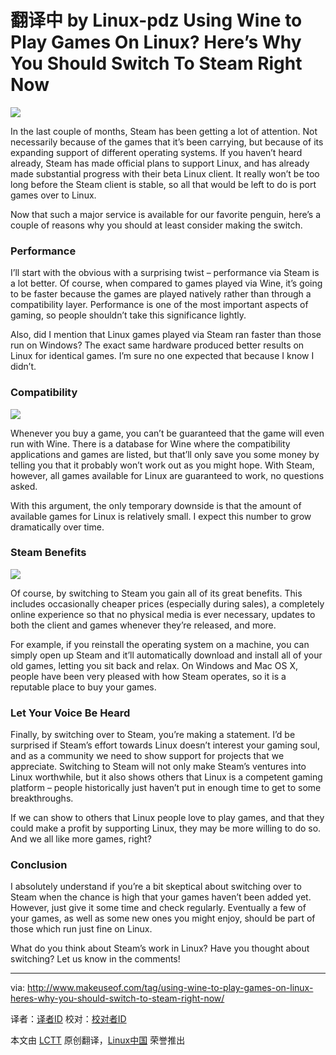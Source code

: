 翻译中 by Linux-pdz
Using Wine to Play Games On Linux? Here’s Why You Should Switch To Steam Right Now
================================================================================
![](http://main.makeuseoflimited.netdna-cdn.com/wp-content/uploads/2012/12/steamforlinux.png)

In the last couple of months, Steam has been getting a lot of attention. Not necessarily because of the games that it’s been carrying, but because of its expanding support of different operating systems. If you haven’t heard already, Steam has made official plans to support Linux, and has already made substantial progress with their beta Linux client. It really won’t be too long before the Steam client is stable, so all that would be left to do is port games over to Linux.

Now that such a major service is available for our favorite penguin, here’s a couple of reasons why you should at least consider making the switch.

### Performance ###

I’ll start with the obvious with a surprising twist – performance via Steam is a lot better. Of course, when compared to games played via Wine, it’s going to be faster because the games are played natively rather than through a compatibility layer. Performance is one of the most important aspects of gaming, so people shouldn’t take this significance lightly.

Also, did I mention that Linux games played via Steam ran faster than those run on Windows? The exact same hardware produced better results on Linux for identical games. I’m sure no one expected that because I know I didn’t.

### Compatibility ###

![](http://main.makeuseoflimited.netdna-cdn.com/wp-content/uploads/2013/01/switch_steam_wine.jpg)

Whenever you buy a game, you can’t be guaranteed that the game will even run with Wine. There is a database for Wine where the compatibility applications and games are listed, but that’ll only save you some money by telling you that it probably won’t work out as you might hope. With Steam, however, all games available for Linux are guaranteed to work, no questions asked.

With this argument, the only temporary downside is that the amount of available games for Linux is relatively small. I expect this number to grow dramatically over time.

### Steam Benefits ###

![](http://main.makeuseoflimited.netdna-cdn.com/wp-content/uploads/2013/01/switch_steam_window.jpg)

Of course, by switching to Steam you gain all of its great benefits. This includes occasionally cheaper prices (especially during sales), a completely online experience so that no physical media is ever necessary, updates to both the client and games whenever they’re released, and more.

For example, if you reinstall the operating system on a machine, you can simply open up Steam and it’ll automatically download and install all of your old games, letting you sit back and relax. On Windows and Mac OS X, people have been very pleased with how Steam operates, so it is a reputable place to buy your games.

### Let Your Voice Be Heard ###

Finally, by switching over to Steam, you’re making a statement. I’d be surprised if Steam’s effort towards Linux doesn’t interest your gaming soul, and as a community we need to show support for projects that we appreciate. Switching to Steam will not only make Steam’s ventures into Linux worthwhile, but it also shows others that Linux is a competent gaming platform – people historically just haven’t put in enough time to get to some breakthroughs.

If we can show to others that Linux people love to play games, and that they could make a profit by supporting Linux, they may be more willing to do so. And we all like more games, right?

### Conclusion ###

I absolutely understand if you’re a bit skeptical about switching over to Steam when the chance is high that your games haven’t been added yet. However, just give it some time and check regularly. Eventually a few of your games, as well as some new ones you might enjoy, should be part of those which run just fine on Linux.

What do you think about Steam’s work in Linux? Have you thought about switching? Let us know in the comments!

--------------------------------------------------------------------------------

via: http://www.makeuseof.com/tag/using-wine-to-play-games-on-linux-heres-why-you-should-switch-to-steam-right-now/

译者：[译者ID](https://github.com/译者ID) 校对：[校对者ID](https://github.com/校对者ID)

本文由 [LCTT](https://github.com/LCTT/TranslateProject) 原创翻译，[Linux中国](http://linux.cn/) 荣誉推出